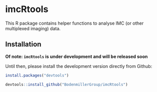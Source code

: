 # imcRtools

This R package contains helper functions to analyse IMC (or other multiplexed imaging) data.

## Installation

**Of note: `imcRtools` is under development and will be released soon**

Until then, please install the development version directly from Github:

```r
install.packages("devtools")

devtools::install_github("BodenmillerGroup/imcRtools")
```